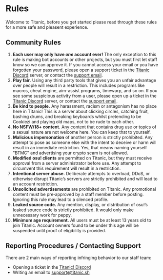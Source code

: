 # Rules

Welcome to Titanic, before you get started please read through these rules for a more safe and pleasent experience.

## Community Rules

1. **Each user may only have *one* account ever!** The only exception to this rule is making bot accounts or other projects, but you must first let staff know so we can approve it. If you cannot access your email or you have forgotten your password, please open a support ticket in the [Titanic Discord](https://discord.gg/qryYG2C5nc) server, or contact the [support email](mailto:support@titanic.sh).  
2. **Play fair.** Using any third party tools that gives you an unfair advantage over people will result in a restriction. This includes programs like macros, cheat engine, aim-assist programs, timewarp, and so on. If you see some suspicious activity from a user, please open up a ticket in the [Titanic Discord](https://discord.gg/qryYG2C5nc) server, or contact the [support email](mailto:support@titanic.sh).  
3. **Be kind to people.** Any harassment, racism or antagonism has no place here in Titanic! This is a server about clicking circles, catching fruit, bashing drums, and breaking keyboards whilst pretending to be Cookiezi and playing old maps, not to be rude to each other.  
4. **No NSFW/18+ content.** Any content that contains drug use or topics of a sexual nature are not welcome here. You can keep that to yourself.  
5. **Malicious impersonation** of another person is strictly prohibited. Any attempt to pose as someone else with the intent to deceive or harm will result in an immediate restriction. Yes, that means naming yourself "BTMC" and advertising your crypto scam is not allowed.  
6. **Modified osu! clients** are permitted on Titanic, but they must receive approval from a server administrator before use. Any attempt to circumvent this requirement will result in a restriction.  
7. **Intentional server abuse.** Deliberate attempts to overload, DDoS, or otherwise disrupt Titanic’s servers are strictly prohibited and will lead to an account restriction.  
8. **Unsolicited advertisements** are prohibited on Titanic. Any promotional content must be pre‑approved by a staff member before posting. Ignoring this rule may lead to a silenced profile.  
9. **Leaked source code.** Any mention, display, or distribution of osu!’s leaked source code is strictly prohibited. It would only make unnecessary work for peppy.  
10. **Minimum age requirement.** All users must be at least 13 years old to join Titanic. Account owners found to be under this age will be suspended until proof of eligibility is provided.  

## Reporting Procedures / Contacting Support

There are 2 main ways of reporting infringing behavior to our staff team:

- Opening a ticket in the [Titanic! Discord](https://discord.gg/qryYG2C5nc)
- Writing an email to [support@titanic.sh](mailto:support@titanic.sh)
